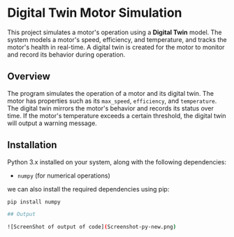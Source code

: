 # Digital Twin Motor Simulation

This project simulates a motor's operation using a **Digital Twin** model. The system models a motor's speed, efficiency, and temperature, and tracks the motor's health in real-time. A digital twin is created for the motor to monitor and record its behavior during operation.


## Overview

The program simulates the operation of a motor and its digital twin. The motor has properties such as its `max_speed`, `efficiency`, and `temperature`. The digital twin mirrors the motor's behavior and records its status over time. If the motor's temperature exceeds a certain threshold, the digital twin will output a warning message.

## Installation

  Python 3.x installed on your system, along with the following dependencies:

- `numpy` (for numerical operations)

we can also install the required dependencies using pip:


```bash
pip install numpy

## Output

![ScreenShot of output of code](Screenshot-py-new.png)

